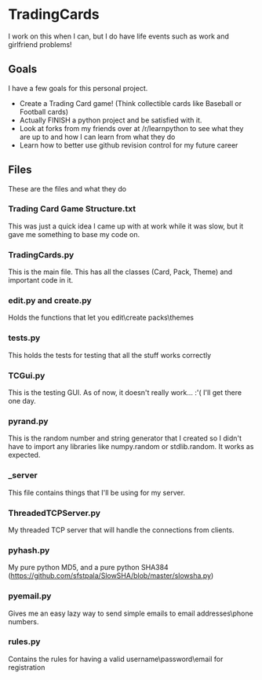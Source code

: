# TradingCards

I work on this when I can, but I do have life events such as work and girlfriend problems!

## Goals
I have a few goals for this personal project.
* Create a Trading Card game! (Think collectible cards like Baseball or Football cards)
* Actually FINISH a python project and be satisfied with it.
* Look at forks from my friends over at /r/learnpython to see what they are up to and how I can learn from what they do
* Learn how to better use github revision control for my future career

## Files
These are the files and what they do

### Trading Card Game Structure.txt
This was just a quick idea I came up with at work while it was slow, but it gave me something to base my code on.

### TradingCards.py
This is the main file. This has all the classes (Card, Pack, Theme) and important code in it.

### edit.py and create.py
Holds the functions that let you edit\create packs\themes

### tests.py
This holds the tests for testing that all the stuff works correctly

### TCGui.py
This is the testing GUI. As of now, it doesn't really work... :'( I'll get there one day.

### pyrand.py
This is the random number and string generator that I created so I didn't have to import any libraries like numpy.random or stdlib.random. It works as expected.

### _server
This file contains things that I'll be using for my server.

### ThreadedTCPServer.py
My threaded TCP server that will handle the connections from clients.

### pyhash.py
My pure python MD5, and a pure python SHA384 (https://github.com/sfstpala/SlowSHA/blob/master/slowsha.py)

### pyemail.py
Gives me an easy lazy way to send simple emails to email addresses\phone numbers.

### rules.py
Contains the rules for having a valid username\password\email for registration
